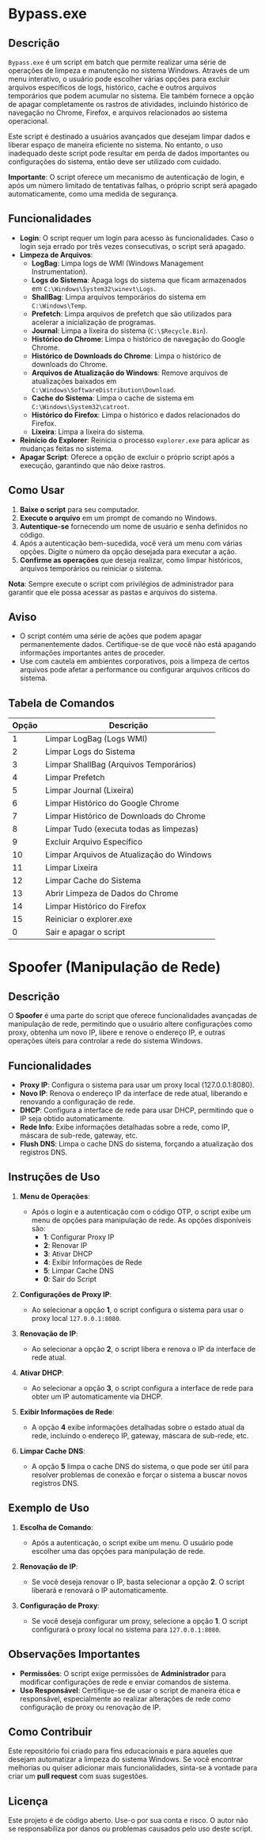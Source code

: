 # Bypass.exe

## Descrição

`Bypass.exe` é um script em batch que permite realizar uma série de operações de limpeza e manutenção no sistema Windows. Através de um menu interativo, o usuário pode escolher várias opções para excluir arquivos específicos de logs, histórico, cache e outros arquivos temporários que podem acumular no sistema. Ele também fornece a opção de apagar completamente os rastros de atividades, incluindo histórico de navegação no Chrome, Firefox, e arquivos relacionados ao sistema operacional.

Este script é destinado a usuários avançados que desejam limpar dados e liberar espaço de maneira eficiente no sistema. No entanto, o uso inadequado deste script pode resultar em perda de dados importantes ou configurações do sistema, então deve ser utilizado com cuidado.

**Importante**: O script oferece um mecanismo de autenticação de login, e após um número limitado de tentativas falhas, o próprio script será apagado automaticamente, como uma medida de segurança.

## Funcionalidades

- **Login**: O script requer um login para acesso às funcionalidades. Caso o login seja errado por três vezes consecutivas, o script será apagado.
- **Limpeza de Arquivos**:
  - **LogBag**: Limpa logs de WMI (Windows Management Instrumentation).
  - **Logs do Sistema**: Apaga logs do sistema que ficam armazenados em `C:\Windows\System32\winevt\Logs`.
  - **ShallBag**: Limpa arquivos temporários do sistema em `C:\Windows\Temp`.
  - **Prefetch**: Limpa arquivos de prefetch que são utilizados para acelerar a inicialização de programas.
  - **Journal**: Limpa a lixeira do sistema (`C:\$Recycle.Bin`).
  - **Histórico do Chrome**: Limpa o histórico de navegação do Google Chrome.
  - **Histórico de Downloads do Chrome**: Limpa o histórico de downloads do Chrome.
  - **Arquivos de Atualização do Windows**: Remove arquivos de atualizações baixados em `C:\Windows\SoftwareDistribution\Download`.
  - **Cache do Sistema**: Limpa o cache de sistema em `C:\Windows\System32\catroot`.
  - **Histórico do Firefox**: Limpa o histórico e dados relacionados do Firefox.
  - **Lixeira**: Limpa a lixeira do sistema.
- **Reinício do Explorer**: Reinicia o processo `explorer.exe` para aplicar as mudanças feitas no sistema.
- **Apagar Script**: Oferece a opção de excluir o próprio script após a execução, garantindo que não deixe rastros.

## Como Usar

1. **Baixe o script** para seu computador.
2. **Execute o arquivo** em um prompt de comando no Windows.
3. **Autentique-se** fornecendo um nome de usuário e senha definidos no código.
4. Após a autenticação bem-sucedida, você verá um menu com várias opções. Digite o número da opção desejada para executar a ação.
5. **Confirme as operações** que deseja realizar, como limpar históricos, arquivos temporários ou reiniciar o sistema.

**Nota**: Sempre execute o script com privilégios de administrador para garantir que ele possa acessar as pastas e arquivos do sistema.

## Aviso

- O script contém uma série de ações que podem apagar permanentemente dados. Certifique-se de que você não está apagando informações importantes antes de proceder.
- Use com cautela em ambientes corporativos, pois a limpeza de certos arquivos pode afetar a performance ou configurar arquivos críticos do sistema.

## Tabela de Comandos

| Opção | Descrição |
|-------|-----------|
| 1     | Limpar LogBag (Logs WMI) |
| 2     | Limpar Logs do Sistema |
| 3     | Limpar ShallBag (Arquivos Temporários) |
| 4     | Limpar Prefetch |
| 5     | Limpar Journal (Lixeira) |
| 6     | Limpar Histórico do Google Chrome |
| 7     | Limpar Histórico de Downloads do Chrome |
| 8     | Limpar Tudo (executa todas as limpezas) |
| 9     | Excluir Arquivo Específico |
| 10    | Limpar Arquivos de Atualização do Windows |
| 11    | Limpar Lixeira |
| 12    | Limpar Cache do Sistema |
| 13    | Abrir Limpeza de Dados do Chrome |
| 14    | Limpar Histórico do Firefox |
| 15    | Reiniciar o explorer.exe |
| 0     | Sair e apagar o script |

# Spoofer (Manipulação de Rede)

## Descrição

O **Spoofer** é uma parte do script que oferece funcionalidades avançadas de manipulação de rede, permitindo que o usuário altere configurações como proxy, obtenha um novo IP, libere e renove o endereço IP, e outras operações úteis para controlar a rede do sistema Windows.

## Funcionalidades

- **Proxy IP**: Configura o sistema para usar um proxy local (127.0.0.1:8080).
- **Novo IP**: Renova o endereço IP da interface de rede atual, liberando e renovando a configuração de rede.
- **DHCP**: Configura a interface de rede para usar DHCP, permitindo que o IP seja obtido automaticamente.
- **Rede Info**: Exibe informações detalhadas sobre a rede, como IP, máscara de sub-rede, gateway, etc.
- **Flush DNS**: Limpa o cache DNS do sistema, forçando a atualização dos registros DNS.

## Instruções de Uso

1. **Menu de Operações**:
   - Após o login e a autenticação com o código OTP, o script exibe um menu de opções para manipulação de rede. As opções disponíveis são:
     - **1**: Configurar Proxy IP
     - **2**: Renovar IP
     - **3**: Ativar DHCP
     - **4**: Exibir Informações de Rede
     - **5**: Limpar Cache DNS
     - **0**: Sair do Script

2. **Configurações de Proxy IP**:
   - Ao selecionar a opção **1**, o script configura o sistema para usar o proxy local `127.0.0.1:8080`.

3. **Renovação de IP**:
   - Ao selecionar a opção **2**, o script libera e renova o IP da interface de rede atual.

4. **Ativar DHCP**:
   - Ao selecionar a opção **3**, o script configura a interface de rede para obter um IP automaticamente via DHCP.

5. **Exibir Informações de Rede**:
   - A opção **4** exibe informações detalhadas sobre o estado atual da rede, incluindo o endereço IP, gateway, máscara de sub-rede, etc.

6. **Limpar Cache DNS**:
   - A opção **5** limpa o cache DNS do sistema, o que pode ser útil para resolver problemas de conexão e forçar o sistema a buscar novos registros DNS.

## Exemplo de Uso

1. **Escolha de Comando**:
   - Após a autenticação, o script exibe um menu. O usuário pode escolher uma das opções para manipulação de rede.

2. **Renovação de IP**:
   - Se você deseja renovar o IP, basta selecionar a opção **2**. O script liberará e renovará o IP automaticamente.

3. **Configuração de Proxy**:
   - Se você deseja configurar um proxy, selecione a opção **1**. O script configurará o proxy local no sistema para `127.0.0.1:8080`.

## Observações Importantes

- **Permissões**: O script exige permissões de **Administrador** para modificar configurações de rede e enviar comandos de sistema.
- **Uso Responsável**: Certifique-se de usar o script de maneira ética e responsável, especialmente ao realizar alterações de rede como configuração de proxy ou renovação de IP.


## Como Contribuir

Este repositório foi criado para fins educacionais e para aqueles que desejam automatizar a limpeza do sistema Windows. Se você encontrar melhorias ou quiser adicionar mais funcionalidades, sinta-se à vontade para criar um **pull request** com suas sugestões.

## Licença

Este projeto é de código aberto. Use-o por sua conta e risco. O autor não se responsabiliza por danos ou problemas causados pelo uso deste script.
